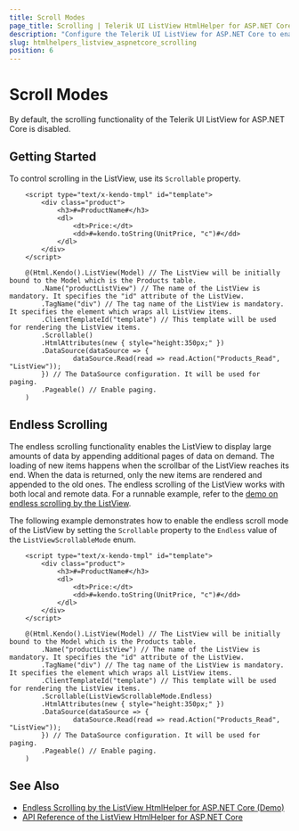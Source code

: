 ```yaml
---
title: Scroll Modes
page_title: Scrolling | Telerik UI ListView HtmlHelper for ASP.NET Core
description: "Configure the Telerik UI ListView for ASP.NET Core to enable its scrolling functionality."
slug: htmlhelpers_listview_aspnetcore_scrolling
position: 6
---
```


# Scroll Modes

By default, the scrolling functionality of the Telerik UI ListView for ASP.NET Core is disabled.

## Getting Started

To control scrolling in the ListView, use its `Scrollable` property.

```Template
    <script type="text/x-kendo-tmpl" id="template">
        <div class="product">
            <h3>#=ProductName#</h3>
            <dl>
                <dt>Price:</dt>
                <dd>#=kendo.toString(UnitPrice, "c")#</dd>
            </dl>
        </div>
    </script>
```
```Razor
    @(Html.Kendo().ListView(Model) // The ListView will be initially bound to the Model which is the Products table.
        .Name("productListView") // The name of the ListView is mandatory. It specifies the "id" attribute of the ListView.
        .TagName("div") // The tag name of the ListView is mandatory. It specifies the element which wraps all ListView items.
        .ClientTemplateId("template") // This template will be used for rendering the ListView items.
        .Scrollable()
        .HtmlAttributes(new { style="height:350px;" })
        .DataSource(dataSource => {
                dataSource.Read(read => read.Action("Products_Read", "ListView"));
        }) // The DataSource configuration. It will be used for paging.
        .Pageable() // Enable paging.
    )
```

## Endless Scrolling

The endless scrolling functionality enables the ListView to display large amounts of data by appending additional pages of data on demand. The loading of new items happens when the scrollbar of the ListView reaches its end. When the data is returned, only the new items are rendered and appended to the old ones. The endless scrolling of the ListView works with both local and remote data. For a runnable example, refer to the [demo on endless scrolling by the ListView](https://demos.telerik.com/aspnet-core/listview/editing).

The following example demonstrates how to enable the endless scroll mode of the ListView by setting the `Scrollable` property to the `Endless` value of the `ListViewScrollableMode` enum.

```Template
    <script type="text/x-kendo-tmpl" id="template">
        <div class="product">
            <h3>#=ProductName#</h3>
            <dl>
                <dt>Price:</dt>
                <dd>#=kendo.toString(UnitPrice, "c")#</dd>
            </dl>
        </div>
    </script>
```
```Razor
    @(Html.Kendo().ListView(Model) // The ListView will be initially bound to the Model which is the Products table.
        .Name("productListView") // The name of the ListView is mandatory. It specifies the "id" attribute of the ListView.
        .TagName("div") // The tag name of the ListView is mandatory. It specifies the element which wraps all ListView items.
        .ClientTemplateId("template") // This template will be used for rendering the ListView items.
        .Scrollable(ListViewScrollableMode.Endless)
        .HtmlAttributes(new { style="height:350px;" })
        .DataSource(dataSource => {
                dataSource.Read(read => read.Action("Products_Read", "ListView"));
        }) // The DataSource configuration. It will be used for paging.
        .Pageable() // Enable paging.
    )
```

## See Also

* [Endless Scrolling by the ListView HtmlHelper for ASP.NET Core (Demo)](https://demos.telerik.com/aspnet-core/listview/editing)
* [API Reference of the ListView HtmlHelper for ASP.NET Core](/api/listview)
